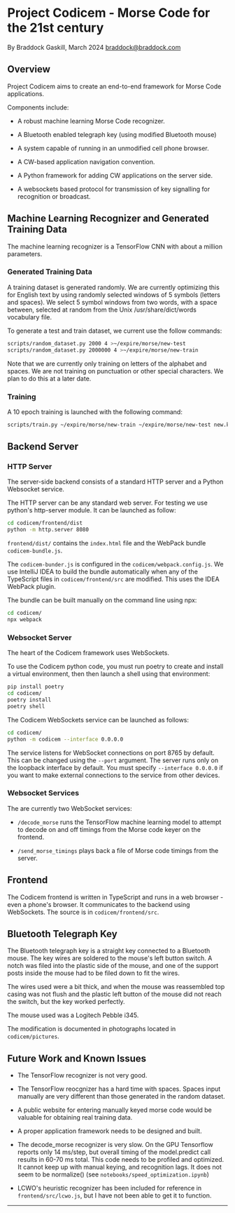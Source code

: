 # Project Codicem - Morse Code for the 21st century
By Braddock Gaskill, March 2024
braddock@braddock.com

## Overview

Project Codicem aims to create an end-to-end framework for Morse Code
applications.

Components include:

- A robust machine learning Morse Code recognizer.

- A Bluetooth enabled telegraph key (using modified Bluetooth mouse)

- A system capable of running in an unmodified cell phone browser.

- A CW-based application navigation convention.

- A Python framework for adding CW applications on the server side.

- A websockets based protocol for transmission of key signalling for
  recognition or broadcast.

## Machine Learning Recognizer and Generated Training Data

The machine learning recognizer is a TensorFlow CNN with about a million
parameters.


### Generated Training Data

A training dataset is generated randomly.  We are currently optimizing this for
English text by using randomly selected windows of 5 symbols (letters and
spaces).  We select 5 symbol windows from two words, with a space between,
selected at random from the Unix /usr/share/dict/words vocabulary file.

To generate a test and train dataset, we current use the follow commands:

```bash
scripts/random_dataset.py 2000 4 >~/expire/morse/new-test
scripts/random_dataset.py 2000000 4 >~/expire/morse/new-train
```

Note that we are currently only training on letters of the alphabet and spaces.
We are not training on punctuation or other special characters.  We plan to do
this at a later date.


### Training

A 10 epoch training is launched with the following command:

```bash
scripts/train.py ~/expire/morse/new-train ~/expire/morse/new-test new.keras 10
```


## Backend Server

### HTTP Server

The server-side backend consists of a standard HTTP server and a Python Websocket service.  

The HTTP server can be any standard web server.  For testing we use python's
http-server module.  It can be launched as follow:

```bash
cd codicem/frontend/dist
python -m http.server 8080
```

`frontend/dist/` contains the `index.html` file and the WebPack bundle `codicem-bundle.js`.

The `codicem-bunder.js` is configured in the `codicem/webpack.config.js`.  We
use IntelliJ IDEA to build the bundle automatically when any of the TypeScript
files in `codicem/frontend/src` are modified.  This uses the IDEA WebPack plugin.

The bundle can be built manually on the command line using npx:

```bash
cd codicem/
npx webpack
```

### Websocket Server

The heart of the Codicem framework uses WebSockets.  

To use the Codicem python code, you must run poetry to create and install a
virtual environment, then then launch a shell using that environment:

```bash
pip install poetry
cd codicem/
poetry install
poetry shell
```

The Codicem WebSockets service can be launched as follows:

```bash
cd codicem/
python -m codicem --interface 0.0.0.0
```

The service listens for WebSocket connections on port 8765 by default.  This
can be changed using the `--port` argument.  The server runs only on the
loopback interface by default.  You must specify `--interface 0.0.0.0` if you
want to make external connections to the service from other devices.


### Websocket Services

The are currently two WebSocket services:

- `/decode_morse` runs the TensorFlow machine learning model to attempt to
  decode on and off timings from the Morse code keyer on the frontend.

- `/send_morse_timings` plays back a file of Morse code timings from the server.


## Frontend

The Codicem frontend is written in TypeScript and runs in a web browser - even
a phone's browser.  It communicates to the backend using WebSockets.  The
source is in `codicem/frontend/src`.


## Bluetooth Telegraph Key

The Bluetooth telegraph key is a straight key connected to a Bluetooth mouse.
The key wires are soldered to the mouse's left button switch.  A notch was
filed into the plastic side of the mouse, and one of the support posts inside
the mouse had to be filed down to fit the wires.  

The wires used were a bit thick, and when the mouse was reassembled top casing
was not flush and the plastic left button of the mouse did not reach the
switch, but the key worked perfectly.

The mouse used was a Logitech Pebble i345.

The modification is documented in photographs located in `codicem/pictures`.


## Future Work and Known Issues

- The TensorFlow recognizer is not very good.

- The TensorFlow reocgnizer has a hard time with spaces.  Spaces input manually
  are very different than those generated in the random dataset.

- A public website for entering manually keyed morse code would be valuable for
  obtaining real training data.

- A proper application framework needs to be designed and built.

- The decode\_morse recognizer is very slow.  On the GPU Tensorflow reports
  only 14 ms/step, but overall timing of the model.predict call results in
60-70 ms total.  This code needs to be profiled and optimized.  It cannot keep
up with manual keying, and recognition lags.  It does not seem to be
normalize() (see `notebooks/speed_optimization.ipynb`)

- LCWO's heuristic recognizer has been included for reference in
  `frontend/src/lcwo.js`, but I have not been able to get it to function.


--- 
